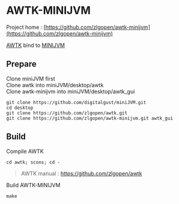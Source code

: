 # AWTK-MINIJVM
Project home : [https://github.com/zlgopen/awtk-minijvm](https://github.com/zlgopen/awtk-minijvm)


[AWTK](https://github.com/zlgopen/awtk) bind to [MINIJVM](https://github.com/digitalgust/miniJVM)   

## Prepare
   Clone miniJVM first   
   Clone awtk into miniJVM/desktop/awtk   
   Clone awtk-minijvm into miniJVM/desktop/awtk_gui   

```
git clone https://github.com/digitalgust/miniJVM.git
cd desktop
git clone https://github.com/zlgopen/awtk.git
git clone https://github.com/zlgopen/awtk-minijvm.git awtk_gui
```

## Build

Compile AWTK

```
cd awtk; scons; cd -
```

> AWTK manual : https://github.com/zlgopen/awtk

Build AWTK-MINIJVM

```
make
```

